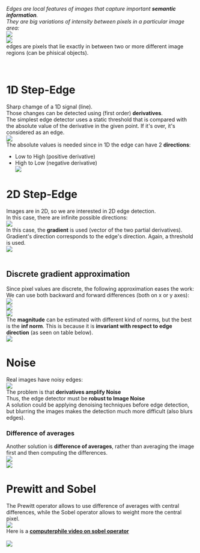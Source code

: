 _Edges are local features of images that capture important **semantic information**.<br>
They are big variations of intensity between pixels in a particular image area:_<br>
![](../../img/pasted-image-20230319175005.png)<br>
![](../../img/pasted-image-20230404193459.png)<br>
edges are pixels that lie exactly in between two or more different image regions (can be phisical objects).<br>
<br>
<br>
# 1D Step-Edge<br>
Sharp chamge of a 1D signal (line).<br>
Those changes can be detected using (first order) **derivatives**.<br>
The simplest edge detector uses a static threshold that is compared with the absolute value of the derivative in the given point. If it's over, it's considered as an edge.<br>
![](../../img/pasted-image-20230319175316.png)<br>
The absolute values is needed since in 1D the edge can have 2 **directions**:<br>
- Low to High (positive derivative)<br>
- High to Low (negative derivative)<br>
![](../../img/pasted-image-20230319175259.png)<br>
# 2D Step-Edge<br>
Images are in 2D, so we are interested in 2D edge detection.<br>
In this case, there are infinite possible directions:<br>
![](../../img/pasted-image-20230319175650.png)<br>
In this case, the **gradient** is used (vector of the two partial derivatives).<br>
Gradient's direction corresponds to the edge's direction. Again, a threshold is used.<br>
![](../../img/pasted-image-20230319175848.png)<br>
<br>
## Discrete gradient approximation<br>
Since pixel values are discrete, the following approximation eases the work:<br>
We can use both backward and forward differences (both on x or y axes):<br>
![](../../img/pasted-image-20230319190203.png)<br>
![](../../img/pasted-image-20230320182826.png)<br>
![](../../img/pasted-image-20230319190125.png)<br>
The **magnitude** can be estimated with different kind of norms, but the best is the **inf norm**. This is because it is **invariant with respect to edge direction** (as seen on table below).<br>
![](../../img/pasted-image-20230320183009.png)<br>
# Noise<br>
Real images have noisy edges:<br>
![](../../img/pasted-image-20230320183141.png)<br>
The problem is that **derivatives amplify Noise**<br>
Thus, the edge detector must be **robust to Image Noise** <br>
A solution could be applying denoising techniques before edge detection, but blurring the images makes the detection much more difficult (also blurs edges).<br>
### Difference of averages<br>
Another solution is **difference of averages**, rather than averaging the image first and then computing the differences.<br>
![](../../img/pasted-image-20230320192236.png)<br>
![](../../img/pasted-image-20230320192314.png)<br>
# Prewitt and Sobel<br>
The Prewitt operator allows to use difference of averages with central differences, while the Sobel operator allows to weight more the central pixel.<br>
![](../../img/pasted-image-20230320192414.png)<br>
Here is a [**computerphile video on sobel
operator**](https://www.youtube.com/watch?v=uihBwtPIBxM)<br>
<br>
![](../../img/pasted-image-20230714152336.png)
